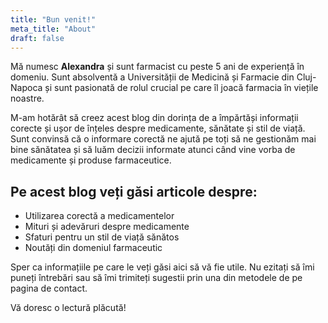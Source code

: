 ```yaml
---
title: "Bun venit!"
meta_title: "About"
draft: false
---
```



Mă numesc **Alexandra** și sunt farmacist cu peste 5 ani de experiență în domeniu. Sunt absolventă a Universității de Medicină și Farmacie din Cluj-Napoca și sunt pasionată de rolul crucial pe care îl joacă farmacia în viețile noastre.

M-am hotărât să creez acest blog din dorința de a împărtăși informații corecte și ușor de înțeles despre medicamente, sănătate și stil de viață. Sunt convinsă că o informare corectă ne ajută pe toți să ne gestionăm mai bine sănătatea și să luăm decizii informate atunci când vine vorba de medicamente și produse farmaceutice.

## Pe acest blog veți găsi articole despre:

- Utilizarea corectă a medicamentelor
- Mituri și adevăruri despre medicamente
- Sfaturi pentru un stil de viață sănătos
- Noutăți din domeniul farmaceutic

Sper ca informațiile pe care le veți găsi aici să vă fie utile. Nu ezitați să îmi puneți întrebări sau să îmi trimiteți sugestii prin una din metodele de pe pagina de contact.

Vă doresc o lectură plăcută!
